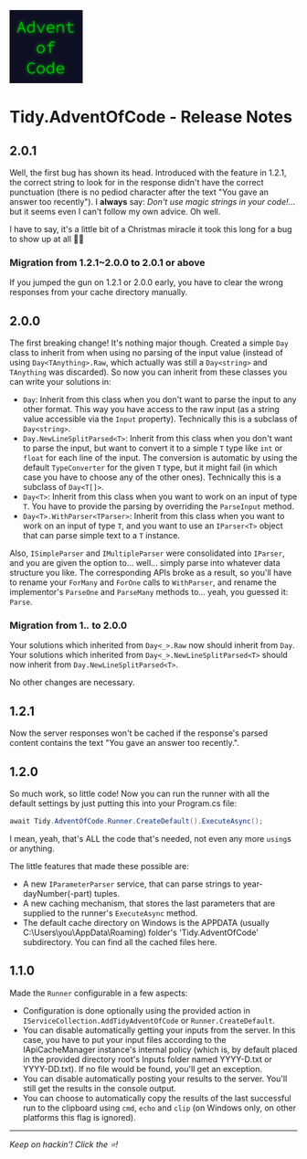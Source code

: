 ![Advent of Code logo](icon.png)

# Tidy.AdventOfCode - Release Notes

## 2.0.1

Well, the first bug has shown its head. Introduced with the feature in 1.2.1, the correct string to look for in the response didn't have the correct punctuation (there is no pediod character after the text "You gave an answer too recently"). I **always** say: *Don't use magic strings in your code!*... but it seems even I can't follow my own advice. Oh well. 

I have to say, it's a little bit of a Christmas miracle it took this long for a bug to show up at all 🐱‍👤

### Migration from 1.2.1~2.0.0 to 2.0.1 or above
If you jumped the gun on 1.2.1 or 2.0.0 early, you have to clear the wrong responses from your cache directory manually.

## 2.0.0

The first breaking change! It's nothing major though. Created a simple `Day` class to inherit from when using no parsing of the input value (instead of using `Day<TAnything>.Raw`, which actually was still a `Day<string>` and `TAnything` was discarded). So now you can inherit from these classes you can write your solutions in:
- `Day`: Inherit from this class when you don't want to parse the input to any other format. This way you have access to the raw input (as a string value accessible via the `Input` property). Technically this is a subclass of `Day<string>`.
- `Day.NewLineSplitParsed<T>`: Inherit from this class when you don't want to parse the input, but want to convert it to a simple `T` type like `int` or `float` for each line of the input. The conversion is automatic by using the default `TypeConverter` for the given `T` type, but it might fail (in which case you have to choose any of the other ones). Technically this is a subclass of `Day<T[]>`.
- `Day<T>`: Inherit from this class when you want to work on an input of type `T`. You have to provide the parsing by overriding the `ParseInput` method.
- `Day<T>.WithParser<TParser>`: Inherit from this class when you want to work on an input of type `T`, and you want to use an `IParser<T>` object that can parse simple text to a `T` instance.

Also, `ISimpleParser` and `IMultipleParser` were consolidated into `IParser`, and you are given the option to... well... simply parse into whatever data structure you like. The corresponding APIs broke as a result, so you'll have to rename your `ForMany` and `ForOne` calls to `WithParser`, and rename the implementor's `ParseOne` and `ParseMany` methods to... yeah, you guessed it: `Parse`.

### Migration from 1._._ to 2.0.0

Your solutions which inherited from `Day<_>.Raw` now should inherit from `Day`. Your solutions which inherited from `Day<_>.NewLineSplitParsed<T>` should now inherit from `Day.NewLineSplitParsed<T>`. 

No other changes are necessary.

## 1.2.1

Now the server responses won't be cached if the response's parsed content contains the text "You gave an answer too recently.".

## 1.2.0

So much work, so little code! Now you can run the runner with all the default settings by just putting this into your Program.cs file:

``` C#
await Tidy.AdventOfCode.Runner.CreateDefault().ExecuteAsync();
```

I mean, yeah, that's ALL the code that's needed, not even any more `using`s or anything.

The little features that made these possible are:
- A new `IParameterParser` service, that can parse strings to year-dayNumber(-part) tuples.
- A new caching mechanism, that stores the last parameters that are supplied to the runner's `ExecuteAsync` method.
- The default cache directory on Windows is the APPDATA (usually C:\Users\you\AppData\Roaming) folder's 'Tidy.AdventOfCode' subdirectory. You can find all the cached files here.

## 1.1.0

Made the `Runner` configurable in a few aspects:
- Configuration is done optionally using the provided action in `IServiceCollection.AddTidyAdventOfCode` or `Runner.CreateDefault`.
- You can disable automatically getting your inputs from the server. In this case, you have to put your input files according to the IApiCacheManager instance's internal policy (which is, by default placed in the provided directory root's Inputs folder named YYYY-D.txt or YYYY-DD.txt). If no file would be found, you'll get an exception.
- You can disable automatically posting your results to the server. You'll still get the results in the console output.
- You can choose to automatically copy the results of the last successful run to the clipboard using `cmd`, `echo` and `clip` (on Windows only, on other platforms this flag is ignored).

----

*Keep on hackin'! Click the ⭐!*